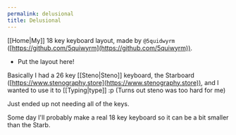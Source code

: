 ```yaml
---
permalink: delusional
title: Delusional
---
```


[[Home|My]] 18 key keyboard layout, made by `@5quidwyrm` ([https://github.com/5quiwyrm](https://github.com/5quiwyrm)).

- Put the layout here!

Basically I had a 26 key [[Steno|Steno]] keyboard, the Starboard ([https://www.stenography.store](https://www.stenography.store)), and I wanted to use it to [[Typing|type]] :p (Turns out steno was too hard for me)

Just ended up not needing all of the keys.

Some day I'll probably make a real 18 key keyboard so it can be a bit smaller than the Starb.
